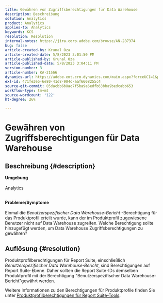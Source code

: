 ```yaml
---
title: Gewähren von Zugriffsberechtigungen für Data Warehouse
description: Beschreibung
solution: Analytics
product: Analytics
applies-to: Analytics
keywords: KCS
resolution: Resolution
internal-notes: https://jira.corp.adobe.com/browse/AN-287374
bug: false
article-created-by: Krunal Oza
article-created-date: 5/8/2023 3:01:50 PM
article-published-by: Krunal Oza
article-published-date: 5/8/2023 3:04:11 PM
version-number: 3
article-number: KA-21666
dynamics-url: https://adobe-ent.crm.dynamics.com/main.aspx?forceUCI=1&pagetype=entityrecord&etn=knowledgearticle&id=1610a63c-b1ed-ed11-8849-6045bd006268
exl-id: 471fe3e5-6e80-41d8-904c-aaf6608255c4
source-git-commit: 05dacbb6b8ac7f5ba9a6edfb63bba9bedcabb653
workflow-type: tm+mt
source-wordcount: '122'
ht-degree: 26%

---
```


# Gewähren von Zugriffsberechtigungen für Data Warehouse

## Beschreibung {#description}

<b>Umgebung</b><br><br>Analytics <br><br>

<b>Probleme/Symptome</b><br><br>Einmal die *Benutzerspezifischer Data Warehouse-Bericht* -Berechtigung für das Produktprofil erteilt wurde, kann der im Produktprofil zugewiesene Benutzer nicht auf Data Warehouse zugreifen. Welche Berechtigung sollte hinzugefügt werden, um Data Warehouse Zugriffsberechtigungen zu gewähren?<br>

## Auflösung {#resolution}


Produktprofilberechtigungen für Report Suite, einschließlich *Benutzerspezifischer Data Warehouse-Bericht*, sind Berechtigungen auf Report Suite-Ebene. Daher sollten die Report Suite-IDs demselben Produktprofil mit der Berechtigung &quot;Benutzerspezifischer Data Warehouse-Bericht&quot;gewährt werden.

Weitere Informationen zu den Berechtigungen für Produktprofile finden Sie unter [Produktprofilberechtigungen für Report Suite-Tools](https://experienceleague.adobe.com/docs/analytics/admin/admin-console/permissions/report-suite-tools.html?lang=de).
